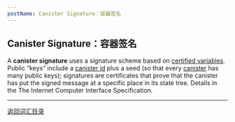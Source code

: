 ```yaml
---
postName: Canister Signature：容器签名
---
```

## Canister Signature：容器签名

A **canister signature** uses a signature scheme based on [certified variables](certifiedvariables). Public “keys” include a [canister id](canisteridentifier) plus a seed (so that every [canister](canisters) has many public keys); signatures are certificates that prove that the canister has put the signed message at a specific place in its state tree. Details in the The Internet Computer Interface Specification.

---
[返回词汇目录](../glossary)